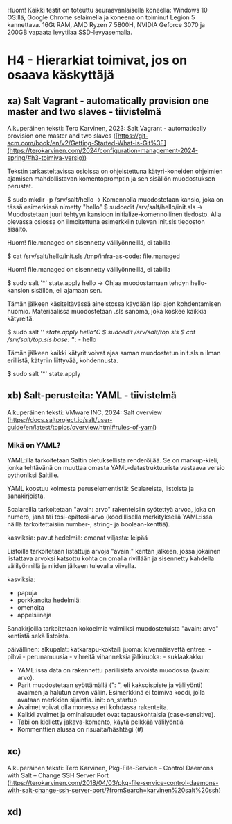 Huom! Kaikki testit on toteuttu seuraavanlaisella koneella: Windows 10 OS:llä, Google Chrome selaimella ja koneena on toiminut Legion 5 kannettava. 16Gt RAM, AMD Ryzen 7 5800H, NVIDIA Geforce 3070 ja 200GB vapaata levytilaa SSD-levyasemalla.

# H4 - Hierarkiat toimivat, jos on osaava käskyttäjä

## xa) Salt Vagrant - automatically provision one master and two slaves - tiivistelmä
Alkuperäinen teksti: Tero Karvinen, 2023: Salt Vagrant - automatically provision one master and two slaves ([https://git-scm.com/book/en/v2/Getting-Started-What-is-Git%3F](https://terokarvinen.com/2024/configuration-management-2024-spring/#h3-toimiva-versio))

Tekstin tarkasteltavissa osioissa on ohjeistettuna kätyri-koneiden ohjelmien ajamisen mahdollistavan komentopromptin ja sen sisällön muodostuksen perustat.

$ sudo mkdir -p /srv/salt/hello -> Komennolla muodostetaan kansio, joka on tässä esimerkissä nimetty "hello"
$ sudoedit /srv/salt/hello/init.sls -> Muodostetaan juuri tehtyyn kansioon initialize-komennollinen tiedosto. Alla olevassa osiossa on ilmoitettuna esimerkkiin tulevan init.sls tiedoston sisältö.

Huom! file.managed on sisennetty välilyönneillä, ei tabilla

$ cat /srv/salt/hello/init.sls
/tmp/infra-as-code:
  file.managed

Huom! file.managed on sisennetty välilyönneillä, ei tabilla

$ sudo salt '*' state.apply hello -> Ohjaa muodostamaan tehdyn hello-kansion sisällön, eli ajamaan sen.

Tämän jälkeen käsiteltävässä aineistossa käydään läpi ajon kohdentamisen huomio. Materiaalissa muodostetaan .sls sanoma, joka koskee kaikkia kätyreitä.

$ sudo salt '*' state.apply hello^C
$ sudoedit /srv/salt/top.sls
$ cat /srv/salt/top.sls
base:
  '*':
    - hello

Tämän jälkeen kaikki kätyrit voivat ajaa saman muodostetun init.sls:n ilman erillistä, kätyriin liittyvää, kohdennusta.

$ sudo salt '*' state.apply


## xb) Salt-perusteita: YAML - tiivistelmä
Alkuperäinen teksti: VMware INC, 2024: Salt overview (https://docs.saltproject.io/salt/user-guide/en/latest/topics/overview.html#rules-of-yaml)

### Mikä on YAML?
YAML:illa tarkoitetaan Saltin oletuksellista renderöijää. Se on markup-kieli, jonka tehtävänä on muuttaa omasta YAML-datastruktuurista vastaava versio pythoniksi Saltille.

YAML koostuu kolmesta peruselementistä: Scalareista, listoista ja sanakirjoista.

Scalareilla tarkoitetaan "avain: arvo" rakenteisiin syötettyä arvoa, joka on numero, jana tai tosi-epätosi-arvo (koodillisella merkityksellä YAML:issa näillä tarkoitettaisiin number-, string- ja boolean-kenttiä).

kasviksia: pavut
hedelmiä: omenat
viljasta: leipää

Listoilla tarkoitetaan listattuja arvoja "avain:" kentän jälkeen, jossa jokainen listattava arvoksi katsottu kohta on omalla rivillään ja sisennetty kahdella välilyönnillä ja niiden jälkeen tulevalla viivalla.

kasviksia:
   - papuja
   - porkkanoita
hedelmiä:
   - omenoita
   - appelsiineja

Sanakirjoilla tarkoitetaan kokoelmia valmiiksi muodostetuista "avain: arvo" kentistä sekä listoista.

päivällinen:
  alkupalat: katkarapu-koktaili
  juoma: kivennäisvettä
  entree:
    - pihvi
    - perunamuusia
    - vihreitä vihanneksia
  jälkiruoka:
    - suklaakakku

- YAML:issa data on rakennettu parillisista arvoista muodossa (avain: arvo).
- Parit muodostetaan syöttämällä (": ", eli kaksoispiste ja välilyönti) avaimen ja halutun arvon väliin. Esimerkkinä ei toimiva koodi, jolla avataan merkkien sijaintia. init: on_startup
- Avaimet voivat olla monessa eri kohdassa rakenteita.
- Kaikki avaimet ja ominaisuudet ovat tapauskohtaisia (case-sensitive).
- Tabi on kielletty jakava-komento, käytä pelkkää välilyöntiä
- Kommenttien alussa on risuaita/häshtägi (#)


## xc) 
Alkuperäinen teksti: Tero Karvinen, Pkg-File-Service – Control Daemons with Salt – Change SSH Server Port (https://terokarvinen.com/2018/04/03/pkg-file-service-control-daemons-with-salt-change-ssh-server-port/?fromSearch=karvinen%20salt%20ssh)



## xd)

